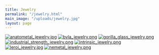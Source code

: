 ```yaml
---
title: Jewelry
permalink: "/jewelry.html"
main_image: "/uploads/jewelry.jpg"
layout: page
---
```


[![anatometal_jewelry.jpg](anatometal_jewelry.jpg)](http://anatometal.com/)
[![bvla_jewelry.png](bvla_jewelry.png)](http://bodyvision.net/)
[![gorilla_glass_jewelry.png](gorilla_glass_jewelry.png)](http://www.getgorilla.com/)
[![industrial_strength_jewelry.png](industrial_strength_jewelry.png)](http://www.isbodyjewelry.com/)
[![intrinsic_jewelry.png](intrinsic_jewelry.png)](http://intrinsicbody.com/)
[![leroi_jewelry.jpg](leroi_jewelry.jpg)](http://leroi.com/)
[![nemetal_jewelry.png](nemetal_jewelry.png)](http://www.neometal.com/)
